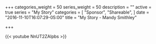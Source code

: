 +++
categories_weight = 50
series_weight = 50
description = ""
active = true
series = "My Story"
categories = [
  "Sponsor",
  "Shareable", 
]
date = "2016-11-10T16:07:29-05:00"
title = "My Story - Mandy Smithley"

+++

{{< youtube NnUT2ZAIpbs >}}
